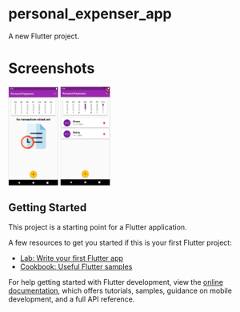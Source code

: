 # personal_expenser_app

A new Flutter project.

# Screenshots
<img src="https://github.com/program333/FlutterPersonalExpensesTrackerApp/blob/main/K2.jpg?raw=true" alt="img1" width='100' />
<img src="https://github.com/program333/FlutterPersonalExpensesTrackerApp/blob/main/K1.jpg?raw=true" alt="img2" width='100'/>

## Getting Started

This project is a starting point for a Flutter application.

A few resources to get you started if this is your first Flutter project:

- [Lab: Write your first Flutter app](https://docs.flutter.dev/get-started/codelab)
- [Cookbook: Useful Flutter samples](https://docs.flutter.dev/cookbook)

For help getting started with Flutter development, view the
[online documentation](https://docs.flutter.dev/), which offers tutorials,
samples, guidance on mobile development, and a full API reference.
